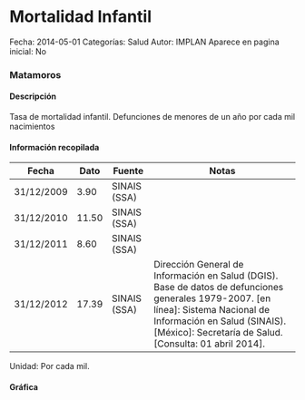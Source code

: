 Mortalidad Infantil
=====

Fecha: 2014-05-01
Categorías: Salud
Autor: IMPLAN
Aparece en pagina inicial: No

### Matamoros

#### Descripción

Tasa de mortalidad infantil. Defunciones de menores de un año por cada mil nacimientos

<!-- break -->

#### Información recopilada

<table class="table table-hover table-bordered matriz">
  <thead>
    <tr><th>Fecha</th><th>Dato</th><th>Fuente</th><th>Notas</th></tr>
  </thead>
  <tbody>
    <tr><td class="centrado">31/12/2009</td><td class="derecha">3.90</td><td>SINAIS (SSA)</td><td></td></tr>
    <tr><td class="centrado">31/12/2010</td><td class="derecha">11.50</td><td>SINAIS (SSA)</td><td></td></tr>
    <tr><td class="centrado">31/12/2011</td><td class="derecha">8.60</td><td>SINAIS (SSA)</td><td></td></tr>
    <tr><td class="centrado">31/12/2012</td><td class="derecha">17.39</td><td>SINAIS (SSA)</td><td>Dirección General de Información en Salud (DGIS). Base de datos de defunciones generales 1979-2007. [en línea]: Sistema Nacional de Información en Salud (SINAIS). [México]: Secretaría de Salud. <http://www.sinais.salud.gob.mx> [Consulta: 01 abril 2014].</td></tr>
  </tbody>
</table>

Unidad: Por cada mil.

#### Gráfica

<div id="graficaDatos" class="grafica"></div>
<script>
  // Gráfica
  if (typeof vargraficaDatos === 'undefined') {
    vargraficaDatos = Morris.Line({
      element: 'graficaDatos',
      data: [{ fecha: '2009-12-31', dato: 3.9000 },{ fecha: '2010-12-31', dato: 11.5000 },{ fecha: '2011-12-31', dato: 8.6000 },{ fecha: '2012-12-31', dato: 17.3900 }],
      xkey: 'fecha',
      ykeys: ['dato'],
      labels: ['Dato'],
      lineColors: ['#FF5B02'],
      xLabelFormat: function(d) { return d.getDate()+'/'+(d.getMonth()+1)+'/'+d.getFullYear(); },
      dateFormat: function(ts) { var d = new Date(ts); return d.getDate() + '/' + (d.getMonth() + 1) + '/' + d.getFullYear(); }
    });
  }
</script>
